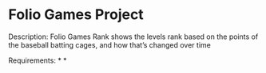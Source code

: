 # Folio Games Project

Description:
Folio Games Rank shows the levels rank based on the points of the baseball batting cages, and how that’s changed over time

Requirements:
* 
* 
